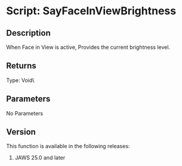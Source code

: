# Script: SayFaceInViewBrightness

## Description

When Face in View is active, Provides the current brightness level.

## Returns

Type: Void\

## Parameters

No Parameters

## Version

This function is available in the following releases:

1.  JAWS 25.0 and later
